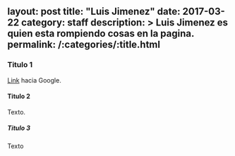 layout: post
title:  "Luis Jimenez"
date:   2017-03-22
category: staff
description: >
    Luis Jimenez es quien esta rompiendo cosas en la pagina.
permalink: /:categories/:title.html
----

### Titulo 1

[Link](https://www.google.com) hacia Google.

#### Titulo 2

Texto.

##### Titulo 3

Texto